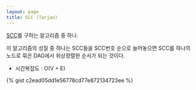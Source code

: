 ```yaml
---
layout: page
title: SCC (Tarjan)
---
```


[SCC](https://en.wikipedia.org/wiki/Strongly_connected_component)를 구하는 알고리즘 중 하나.

이 알고리즘의 성질 중 하나는 SCC들을 SCC번호 순으로 늘어놓으면 SCC를 하나의 노드로 묶은 DAG에서 위상정렬한 순서가 되는 것이다.

  * 시간복잡도 : O(V + E)

{% gist c2ead05dd1e56778cd77e872134723ee %}
